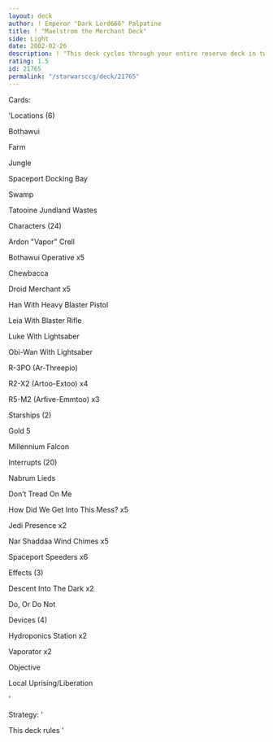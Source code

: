 ```yaml
---
layout: deck
author: ! Emperor "Dark Lord666" Palpatine
title: ! "Maelstrom the Merchant Deck"
side: Light
date: 2002-02-26
description: ! "This deck cycles through your entire reserve deck in two turns allowing you to set up massive battles, drains and regeneration before the opponent can react."
rating: 1.5
id: 21765
permalink: "/starwarsccg/deck/21765"
---
```

Cards: 

'Locations (6) 

Bothawui 

Farm 

Jungle 

Spaceport Docking Bay 

Swamp 

Tatooine Jundland Wastes 


Characters (24) 

Ardon "Vapor" Crell 

Bothawui Operative x5 

Chewbacca 

Droid Merchant x5 

Han With Heavy Blaster Pistol 

Leia With Blaster Rifle 

Luke With Lightsaber 

Obi-Wan With Lightsaber 

R-3PO (Ar-Threepio) 

R2-X2 (Artoo-Extoo) x4 

R5-M2 (Arfive-Emmtoo) x3 


Starships (2) 

Gold 5 

Millennium Falcon 


Interrupts (20) 

Nabrum Lieds

Don’t Tread On Me 

How Did We Get Into This Mess? x5 

Jedi Presence x2 

Nar Shaddaa Wind Chimes x5 

Spaceport Speeders x6 


Effects (3)

Descent Into The Dark x2 

Do, Or Do Not 


Devices (4) 

Hydroponics Station x2 

Vaporator x2 


Objective 

Local Uprising/Liberation    






'

Strategy: '

This deck rules '
